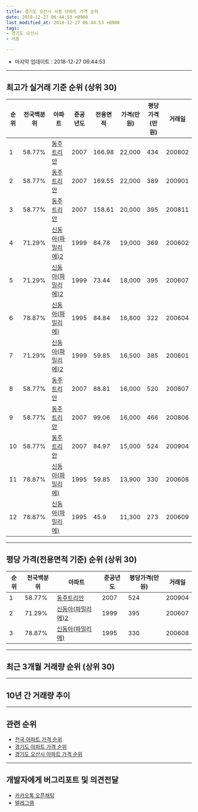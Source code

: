 ```yaml
---
title: 경기도 오산시 서동 아파트 가격 순위
date: 2018-12-27 06:44:53 +0900
last_modified_at: 2018-12-27 06:44:53 +0900
tags:
- 경기도 오산시
- 서동

---
```


* 마지막 업데이트 : 2018-12-27 06:44:53

---

## 최고가 실거래 기준 순위 (상위 30)


|순위|전국백분위|아파트|준공년도|전용면적|가격(만원)|평당가격(만원)|거래일|
|---|---|---|---|---|---|---|---|
|1|58.77%|[동주트리안](https://search.naver.com/search.naver?query=%EA%B2%BD%EA%B8%B0%EB%8F%84+%EC%98%A4%EC%82%B0%EC%8B%9C+%EC%84%9C%EB%8F%99+%EB%8F%99%EC%A3%BC%ED%8A%B8%EB%A6%AC%EC%95%88)|2007|166.98|22,000|434|200802|
|2|58.77%|[동주트리안](https://search.naver.com/search.naver?query=%EA%B2%BD%EA%B8%B0%EB%8F%84+%EC%98%A4%EC%82%B0%EC%8B%9C+%EC%84%9C%EB%8F%99+%EB%8F%99%EC%A3%BC%ED%8A%B8%EB%A6%AC%EC%95%88)|2007|169.55|22,000|389|200901|
|3|58.77%|[동주트리안](https://search.naver.com/search.naver?query=%EA%B2%BD%EA%B8%B0%EB%8F%84+%EC%98%A4%EC%82%B0%EC%8B%9C+%EC%84%9C%EB%8F%99+%EB%8F%99%EC%A3%BC%ED%8A%B8%EB%A6%AC%EC%95%88)|2007|158.61|20,000|395|200811|
|4|71.29%|[신동아(파밀리에)2](https://search.naver.com/search.naver?query=%EA%B2%BD%EA%B8%B0%EB%8F%84+%EC%98%A4%EC%82%B0%EC%8B%9C+%EC%84%9C%EB%8F%99+%EC%8B%A0%EB%8F%99%EC%95%84%28%ED%8C%8C%EB%B0%80%EB%A6%AC%EC%97%90%292)|1999|84.78|19,000|369|200602|
|5|71.29%|[신동아(파밀리에)2](https://search.naver.com/search.naver?query=%EA%B2%BD%EA%B8%B0%EB%8F%84+%EC%98%A4%EC%82%B0%EC%8B%9C+%EC%84%9C%EB%8F%99+%EC%8B%A0%EB%8F%99%EC%95%84%28%ED%8C%8C%EB%B0%80%EB%A6%AC%EC%97%90%292)|1999|73.44|18,000|395|200607|
|6|78.87%|[신동아(파밀리에)](https://search.naver.com/search.naver?query=%EA%B2%BD%EA%B8%B0%EB%8F%84+%EC%98%A4%EC%82%B0%EC%8B%9C+%EC%84%9C%EB%8F%99+%EC%8B%A0%EB%8F%99%EC%95%84%28%ED%8C%8C%EB%B0%80%EB%A6%AC%EC%97%90%29)|1995|84.84|16,800|322|200604|
|7|71.29%|[신동아(파밀리에)2](https://search.naver.com/search.naver?query=%EA%B2%BD%EA%B8%B0%EB%8F%84+%EC%98%A4%EC%82%B0%EC%8B%9C+%EC%84%9C%EB%8F%99+%EC%8B%A0%EB%8F%99%EC%95%84%28%ED%8C%8C%EB%B0%80%EB%A6%AC%EC%97%90%292)|1999|59.85|16,500|385|200601|
|8|58.77%|[동주트리안](https://search.naver.com/search.naver?query=%EA%B2%BD%EA%B8%B0%EB%8F%84+%EC%98%A4%EC%82%B0%EC%8B%9C+%EC%84%9C%EB%8F%99+%EB%8F%99%EC%A3%BC%ED%8A%B8%EB%A6%AC%EC%95%88)|2007|88.81|16,000|520|200807|
|9|58.77%|[동주트리안](https://search.naver.com/search.naver?query=%EA%B2%BD%EA%B8%B0%EB%8F%84+%EC%98%A4%EC%82%B0%EC%8B%9C+%EC%84%9C%EB%8F%99+%EB%8F%99%EC%A3%BC%ED%8A%B8%EB%A6%AC%EC%95%88)|2007|99.06|16,000|466|200806|
|10|58.77%|[동주트리안](https://search.naver.com/search.naver?query=%EA%B2%BD%EA%B8%B0%EB%8F%84+%EC%98%A4%EC%82%B0%EC%8B%9C+%EC%84%9C%EB%8F%99+%EB%8F%99%EC%A3%BC%ED%8A%B8%EB%A6%AC%EC%95%88)|2007|84.97|15,000|524|200904|
|11|78.87%|[신동아(파밀리에)](https://search.naver.com/search.naver?query=%EA%B2%BD%EA%B8%B0%EB%8F%84+%EC%98%A4%EC%82%B0%EC%8B%9C+%EC%84%9C%EB%8F%99+%EC%8B%A0%EB%8F%99%EC%95%84%28%ED%8C%8C%EB%B0%80%EB%A6%AC%EC%97%90%29)|1995|59.85|13,900|330|200608|
|12|78.87%|[신동아(파밀리에)](https://search.naver.com/search.naver?query=%EA%B2%BD%EA%B8%B0%EB%8F%84+%EC%98%A4%EC%82%B0%EC%8B%9C+%EC%84%9C%EB%8F%99+%EC%8B%A0%EB%8F%99%EC%95%84%28%ED%8C%8C%EB%B0%80%EB%A6%AC%EC%97%90%29)|1995|45.9|11,300|273|200609|


---

## 평당 가격(전용면적 기준) 순위 (상위 30)


|순위|전국백분위|아파트|준공년도|평당가격(만원)|거래일|
|---|---|---|---|---|---|
|1|58.77%|[동주트리안](https://search.naver.com/search.naver?query=%EA%B2%BD%EA%B8%B0%EB%8F%84+%EC%98%A4%EC%82%B0%EC%8B%9C+%EC%84%9C%EB%8F%99+%EB%8F%99%EC%A3%BC%ED%8A%B8%EB%A6%AC%EC%95%88)|2007|524|200904|
|2|71.29%|[신동아(파밀리에)2](https://search.naver.com/search.naver?query=%EA%B2%BD%EA%B8%B0%EB%8F%84+%EC%98%A4%EC%82%B0%EC%8B%9C+%EC%84%9C%EB%8F%99+%EC%8B%A0%EB%8F%99%EC%95%84%28%ED%8C%8C%EB%B0%80%EB%A6%AC%EC%97%90%292)|1999|395|200607|
|3|78.87%|[신동아(파밀리에)](https://search.naver.com/search.naver?query=%EA%B2%BD%EA%B8%B0%EB%8F%84+%EC%98%A4%EC%82%B0%EC%8B%9C+%EC%84%9C%EB%8F%99+%EC%8B%A0%EB%8F%99%EC%95%84%28%ED%8C%8C%EB%B0%80%EB%A6%AC%EC%97%90%29)|1995|330|200608|


---

## 최근 3개월 거래량 순위 (상위 30)


<div style="width:100%;">
    <canvas id="deal_count_ranking" height="250"></canvas>
</div>


<script>
new Chart(document.getElementById("deal_count_ranking"), {
    type: 'horizontalBar',
    data: {
        labels: ['신동아(파밀리에)2', '신동아(파밀리에)'],
        datasets: [{
            label: '실거래 수',
            data: [5, 4],
            borderColor: "rgba(255, 0, 128, 1)",
            backgroundColor: "rgba(255, 0, 128, 0.5)",
            fill: false,
        }]
    },
    options: {
        responsive: true,
        title: {
            display: true,
            text: '최근 3개월 거래량 순위'
        },
        tooltips: {
            mode: 'index',
            intersect: false,
            callbacks: {
                title: function(tooltipItems, data) {
                    return "실거래 수:";
                },
                label: function(tooltipItem, data) {
                    return data.labels[tooltipItem.index] + ": " + tooltipItem.xLabel;
                }
            }
        },
        hover: {
            mode: 'nearest',
            intersect: true
        },
        scales: {
            xAxes: [{
                display: true,
                scaleLabel: {
                    display: true,
                    labelString: '실거래 수'
                },
                ticks: {
                    suggestedMin: 0,
                }
            }],
            yAxes: [{
                display: true,
                ticks: {
                    autoSkip: false,
                    callback: function(value, index, values) {
                        if (value.length > 15)
                            return value.substr(0, 13) + "...";
                        else
                            return value;
                    }
                },
                scaleLabel: {
                    display: false,
                }
            }]
        }
    }
});

</script>


---

## 10년 간 거래량 추이


<div style="width:100%;">
    <canvas id="deal_progress" height="250"></canvas>
</div>

<script>
new Chart(document.getElementById("deal_progress"), {
    type: 'line',
    data: {
        labels: ['200812','200901','200902','200903','200904','200905','200906','200907','200908','200909','200910','200911','200912','201001','201002','201003','201004','201005','201006','201007','201008','201009','201010','201011','201012','201101','201102','201103','201104','201105','201106','201107','201108','201109','201110','201111','201112','201201','201202','201203','201204','201205','201206','201207','201208','201209','201210','201211','201212','201301','201302','201303','201304','201305','201306','201307','201308','201309','201310','201311','201312','201401','201402','201403','201404','201405','201406','201407','201408','201409','201410','201411','201412','201501','201502','201503','201504','201505','201506','201507','201508','201509','201510','201511','201512','201601','201602','201603','201604','201605','201606','201607','201608','201609','201610','201611','201612','201701','201702','201703','201704','201705','201706','201707','201708','201709','201710','201711','201712','201801','201802','201803','201804','201805','201806','201807','201808','201809','201810','201811','201812'],
        datasets: [{
            label: '실거래 수',
            pointRadius: 1,
            data: [2, 4, 2, 4, 4, 2, 8, 7, 9, 8, 9, 4, 4, 6, 7, 8, 7, 4, 4, 5, 5, 6, 14, 10, 3, 8, 22, 27, 18, 17, 24, 13, 25, 18, 7, 6, 10, 7, 12, 18, 16, 11, 11, 9, 3, 9, 10, 6, 5, 2, 5, 10, 10, 10, 8, 7, 10, 9, 22, 10, 7, 6, 7, 11, 9, 9, 8, 11, 15, 7, 7, 7, 3, 10, 5, 14, 15, 12, 6, 8, 7, 9, 9, 8, 7, 7, 3, 13, 12, 11, 5, 7, 8, 9, 12, 6, 9, 1, 6, 5, 7, 5, 6, 9, 8, 5, 9, 5, 6, 4, 0, 6, 0, 2, 2, 1, 1, 2, 4, 4, 1],
            borderColor: "rgba(255, 201, 14, 1)",
            backgroundColor: "rgba(255, 201, 14, 0.5)",
            fill: true,
        }]
    },
    options: {
        responsive: true,
        title: {
            display: true,
            text: '10년간 거래량 추이'
        },
        tooltips: {
            mode: 'index',
            intersect: false,
        },
        hover: {
            mode: 'nearest',
            intersect: true
        },
        scales: {
            xAxes: [{
                display: true,
                scaleLabel: {
                    display: true,
                    labelString: '년/월'
                }
            }],
            yAxes: [{
                display: true,
                ticks: {
                    suggestedMin: 0,
                },
                scaleLabel: {
                    display: true,
                    labelString: '실거래 수'
                }
            }]
        }
    }
});

</script>


---

## 관련 순위

- [전국 아파트 가격 순위](https://inasie.github.io/apt-ranking/전국)
- [경기도 아파트 가격 순위](https://inasie.github.io/apt-ranking/경기도)
- [경기도 오산시 아파트 가격 순위](https://inasie.github.io/apt-ranking/경기도-오산시)


---

## 개발자에게 버그리포트 및 의견전달

- [카카오톡 오픈채팅](https://open.kakao.com/o/gLJUAP4)
- [텔레그램](https://t.me/inasie)

